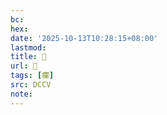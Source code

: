 ```yaml
---
bc:
hex:
date: '2025-10-13T10:28:15+08:00'
lastmod:
title: 􄠙
url: 􄠙
tags: [癛]
src: DCCV
note:
---
```

